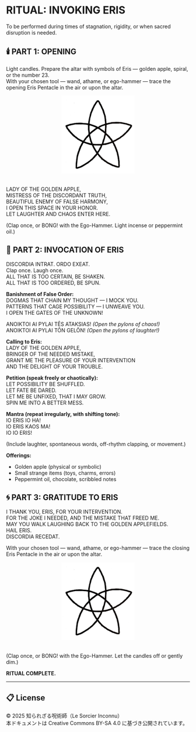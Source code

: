 # RITUAL: INVOKING ERIS
To be performed during times of stagnation, rigidity, or when sacred disruption is needed.

## 🕯️ PART 1: OPENING
Light candles. Prepare the altar with symbols of Eris — golden apple, spiral, or the number 23.<br>
With your chosen tool — wand, athame, or ego-hammer — trace the opening Eris Pentacle in the air or upon the altar.

<div align="center">
<img src="eris_pentacle.jpg" width="200">
</div>
<br>

LADY OF THE GOLDEN APPLE,  
MISTRESS OF THE DISCORDANT TRUTH,  
BEAUTIFUL ENEMY OF FALSE HARMONY,  
I OPEN THIS SPACE IN YOUR HONOR.  
LET LAUGHTER AND CHAOS ENTER HERE.

(Clap once, or BONG! with the Ego-Hammer. Light incense or peppermint oil.)

## 🍎 PART 2: INVOCATION OF ERIS
DISCORDIA INTRAT. ORDO EXEAT.  
Clap once. Laugh once.  
ALL THAT IS TOO CERTAIN, BE SHAKEN.  
ALL THAT IS TOO ORDERED, BE SPUN.

**Banishment of False Order:**  
DOGMAS THAT CHAIN MY THOUGHT — I MOCK YOU.  
PATTERNS THAT CAGE POSSIBILITY — I UNWEAVE YOU.  
I OPEN THE GATES OF THE UNKNOWN!

ANOIKTOI AI PYLAI TÊS ATAKSIAS! *(Open the pylons of chaos!)*  
ANOIKTOI AI PYLAI TÔN GELÔN! *(Open the pylons of laughter!)*

**Calling to Eris:**  
LADY OF THE GOLDEN APPLE,  
BRINGER OF THE NEEDED MISTAKE,  
GRANT ME THE PLEASURE OF YOUR INTERVENTION  
AND THE DELIGHT OF YOUR TROUBLE.

**Petition (speak freely or chaotically):**  
LET POSSIBILITY BE SHUFFLED.  
LET FATE BE DARED.  
LET ME BE UNFIXED, THAT I MAY GROW.  
SPIN ME INTO A BETTER MESS.

**Mantra (repeat irregularly, with shifting tone):**  
IO ERIS IO HA!  
IO ERIS KAOS MA!  
IO IO ERIS!

(Include laughter, spontaneous words, off-rhythm clapping, or movement.)

**Offerings:**  
- Golden apple (physical or symbolic)  
- Small strange items (toys, charms, errors)  
- Peppermint oil, chocolate, scribbled notes  

## 🌀 PART 3: GRATITUDE TO ERIS
I THANK YOU, ERIS, FOR YOUR INTERVENTION.  
FOR THE JOKE I NEEDED, AND THE MISTAKE THAT FREED ME.  
MAY YOU WALK LAUGHING BACK TO THE GOLDEN APPLEFIELDS.  
HAIL ERIS.  
DISCORDIA RECEDAT.

With your chosen tool — wand, athame, or ego-hammer — trace the closing Eris Pentacle in the air or upon the altar.

<div align="center">
<img src="eris_pentacle.jpg" width="200">
</div>
<br>

(Clap once, or BONG! with the Ego-Hammer. Let the candles off or gently dim.)

**RITUAL COMPLETE.**

---

## 📋 License
© 2025 知られざる呪術師（Le Sorcier Inconnu）  
本ドキュメントは Creative Commons BY-SA 4.0 に基づき公開されています。
